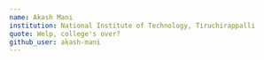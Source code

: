 ```yaml
---
name: Akash Mani
institution: National Institute of Technology, Tiruchirappalli
quote: Welp, college's over?
github_user: akash-mani
---
```

